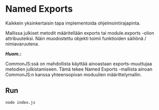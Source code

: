 # Named Exports

Kaikkein yksinkertaisin tapa implementoida ohjelmointirajapinta.

Mallissa julkiset metodit määritellään exports tai module.exports -olion attribuuteiksi. Näin muodostettu objekti toimii funktioiden säiliönä / nimiavaruutena.

***Huom.:***

CommonJS:ssä on mahdollista käyttää ainoastaan exports-muuttujaa metodien julkistamiseen. Tämä tekee Named Exports -mallista ainoan CommonJS:n kanssa yhteensopivan moduulien määrittelymallin.

## Run
```bash
node index.js
```
